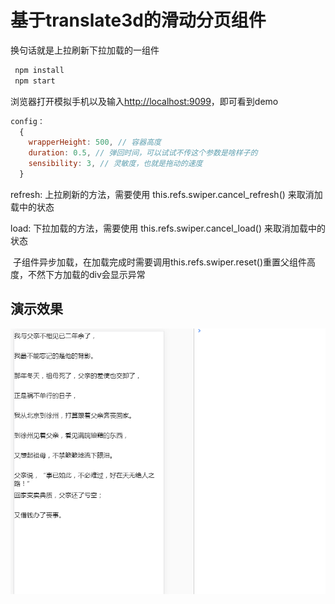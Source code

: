 基于translate3d的滑动分页组件
=
换句话就是上拉刷新下拉加载的一组件

 ```bash
  npm install
  npm start
  ```
  浏览器打开模拟手机以及输入[http://localhost:9099](http://localhost:9099)，即可看到demo
 
 ```JavaScript
 config：
   {
     wrapperHeight: 500, // 容器高度
     duration: 0.5, // 弹回时间，可以试试不传这个参数是啥样子的
     sensibility: 3, // 灵敏度，也就是拖动的速度
   }
  ``` 
   
 refresh:
   上拉刷新的方法，需要使用
    this.refs.swiper.cancel_refresh()
   来取消加载中的状态
   
 load:
   下拉加载的方法，需要使用
    this.refs.swiper.cancel_load()
   来取消加载中的状态
   
   
  子组件异步加载，在加载完成时需要调用this.refs.swiper.reset()重置父组件高度，不然下方加载的div会显示异常

演示效果
-
![img](./demo_swiper.gif)
